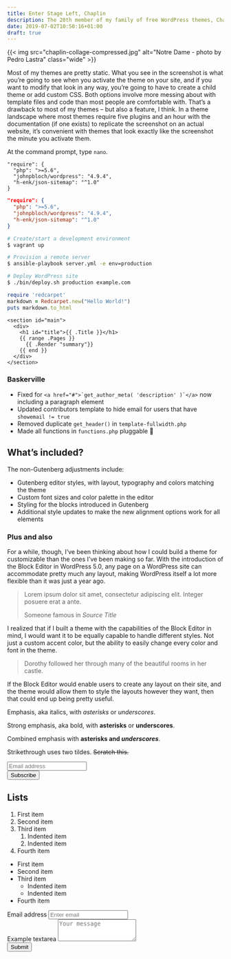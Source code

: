 ```yaml
---
title: Enter Stage Left, Chaplin
description: The 20th member of my family of free WordPress themes, Chaplin, was finally released today. This is a fun one.
date: 2019-07-02T10:50:16+01:00
draft: true
---
```


{{< img src="chaplin-collage-compressed.jpg" alt="Notre Dame - photo by Pedro Lastra" class="wide" >}}

Most of my themes are pretty static. What you see in the screenshot is what you’re going to see when you activate the theme on your site, and if you want to modify that look in any way, you’re going to have to create a child theme or add custom CSS. Both options involve more messing about with template files and code than most people are comfortable with. That’s a drawback to most of my themes – but also a feature, I think. In a theme landscape where most themes require five plugins and an hour with the documentation (if one exists) to replicate the screenshot on an actual website, it’s convenient with themes that look exactly like the screenshot the minute you activate them.

At the command prompt, type `nano`.

```
"require": {
  "php": ">=5.6",
  "johnpbloch/wordpress": "4.9.4",
  "h-enk/json-sitemap": "^1.0"
}
```

```json
"require": {
  "php": ">=5.6",
  "johnpbloch/wordpress": "4.9.4",
  "h-enk/json-sitemap": "^1.0"
}
```

```bash
# Create/start a development environment
$ vagrant up

# Provision a remote server
$ ansible-playbook server.yml -e env=production

# Deploy WordPress site
$ ./bin/deploy.sh production example.com
```

```ruby
require 'redcarpet'
markdown = Redcarpet.new("Hello World!")
puts markdown.to_html
```

```go-html-template
<section id="main">
  <div>
    <h1 id="title">{{ .Title }}</h1>
    {{ range .Pages }}
      {{ .Render "summary"}}
    {{ end }}
  </div>
</section>
```

### Baskerville
- Fixed for ``<a href="#">`get_author_meta( 'description' )`</a>`` now including a paragraph element
- Updated contributors template to hide email for users that have `showemail != true`
- Removed duplicate `get_header()` in `template-fullwidth.php`
- Made all functions in `functions.php` pluggable :rocket:

## What’s included?
The non-Gutenberg adjustments include:

- Gutenberg editor styles, with layout, typography and colors matching the theme
- Custom font sizes and color palette in the editor
- Styling for the blocks introduced in Gutenberg
- Additional style updates to make the new alignment options work for all elements

### Plus and also
For a while, though, I’ve been thinking about how I could build a theme for customizable than the ones I’ve been making so far. With the introduction of the Block Editor in WordPress 5.0, any page on a WordPress site can accommodate pretty much any layout, making WordPress itself a lot more flexible than it was just a year ago.

<blockquote class="blockquote">
  <p class="mb-0">Lorem ipsum dolor sit amet, consectetur adipiscing elit. Integer posuere erat a ante.</p>
  <footer class="blockquote-footer">Someone famous in <cite title="Source Title">Source Title</cite></footer>
</blockquote>

I realized that if I built a theme with the capabilities of the Block Editor in mind, I would want it to be equally capable to handle different styles. Not just a custom accent color, but the ability to easily change every color and font in the theme.

> Dorothy followed her through many of the beautiful rooms in her castle.

If the Block Editor would enable users to create any layout on their site, and the theme would allow them to style the layouts however they want, then that could end up being pretty useful.

Emphasis, aka italics, with *asterisks* or _underscores_.

Strong emphasis, aka bold, with **asterisks** or __underscores__.

Combined emphasis with **asterisks and _underscores_**.

Strikethrough uses two tildes. ~~Scratch this.~~

<form>
  <div class="input-group">
    <input type="email" placeholder="Email address" aria-label="Email address" aria-describedby="button-addon2" required>
    <div class="input-group-append">
      <button type="submit" id="button-addon2">Subscribe</button>
    </div>
  </div>
</form>

## Lists

1. First item
2. Second item
3. Third item
    1. Indented item
    2. Indented item
4. Fourth item

- First item
- Second item
- Third item
    - Indented item
    - Indented item
- Fourth item


<form>
  <div class="form-group">
    <label for="exampleInputEmail1" class="sr-onlyss">Email address</label>
    <input type="email" class="form-control22" id="exampleInputEmail1" placeholder="Enter email">
  </div>
  <div class="form-group">
    <label for="exampleFormControlTextarea1">Example textarea</label>
    <textarea id="exampleFormControlTextarea1" rows="3" placeholder="Your message"></textarea>
  </div>
  <button type="submit" class="btn22">Submit</button>
</form>
